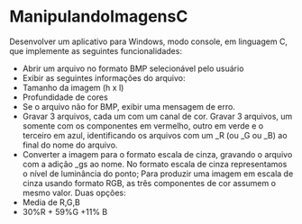 # ManipulandoImagensC

Desenvolver um aplicativo para Windows, modo console, em linguagem C, que
implemente as seguintes funcionalidades:
- Abrir um arquivo no formato BMP selecionável pelo usuário
- Exibir as seguintes informações do arquivo:
- Tamanho da imagem (h x l)
- Profundidade de cores
- Se o arquivo não for BMP, exibir uma mensagem de erro.
- Gravar 3 arquivos, cada um com um canal de cor.
Gravar 3 arquivos, um somente com os componentes em vermelho, outro
em verde e o terceiro em azul, identificando os arquivos com um _R (ou
_G ou _B) ao final do nome do arquivo.
- Converter a imagem para o formato escala de cinza, gravando o arquivo com
a adição _gs ao nome.
No formato escala de cinza representamos o nível de luminância do
ponto; Para produzir uma imagem em escala de cinza usando formato
RGB, as três componentes de cor assumem o mesmo valor.
Duas opções:
- Media de R,G,B
- 30%R + 59%G +11% B
